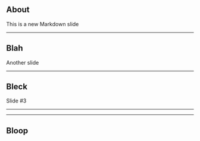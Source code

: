 ##  About

This is a new Markdown slide

<script>
  console.log("will we keep this?")
</script>

---

<!-- .slide: class="slideclass" -->

## Blah <!-- .element: class="thatsright" -->

Another slide <!-- .element: class="yomomma" data-someattr="foo" -->

---

## Bleck

Slide #3

---

<!-- .slide: data-background="../img/sorry-ie.jpg" -->

---

## Bloop